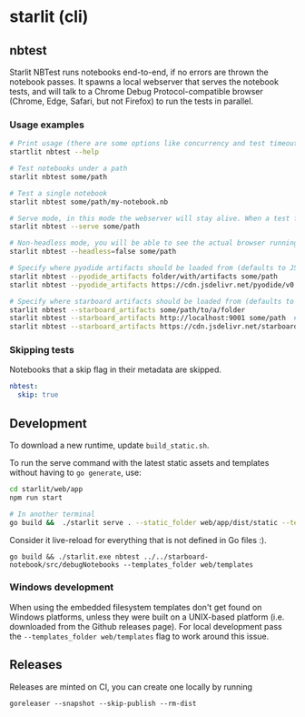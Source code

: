 # starlit (cli)


## nbtest
Starlit NBTest runs notebooks end-to-end, if no errors are thrown the notebook passes. It spawns a local webserver that serves the notebook tests, and will talk to a Chrome Debug Protocol-compatible browser (Chrome, Edge, Safari, but not Firefox) to run the tests in parallel.


### Usage examples
```bash
# Print usage (there are some options like concurrency and test timeout)
startlit nbtest --help

# Test notebooks under a path
starlit nbtest some/path

# Test a single notebook
starlit nbtest some/path/my-notebook.nb

# Serve mode, in this mode the webserver will stay alive. When a test fails a clickable link will show for easy debugging.
starlit nbtest --serve some/path

# Non-headless mode, you will be able to see the actual browser running the tests.
starlit nbtest --headless=false some/path

# Specify where pyodide artifacts should be loaded from (defaults to JSDelivr CDN)
starlit nbtest --pyodide_artifacts folder/with/artifacts some/path
starlit nbtest --pyodide_artifacts https://cdn.jsdelivr.net/pyodide/v0.17.0/full/ some/path

# Specify where starboard artifacts should be loaded from (defaults to the starboard files baked into the starlit binary)
starlit nbtest --starboard_artifacts some/path/to/a/folder
starlit nbtest --starboard_artifacts http://localhost:9001 some/path  # reminder: cors required!
starlit nbtest --starboard_artifacts https://cdn.jsdelivr.net/starboard-notebook/v0.12.3/dist some/path
```

### Skipping tests
Notebooks that a skip flag in their metadata are skipped.
```yaml
nbtest:
  skip: true
```

## Development
To download a new runtime, update `build_static.sh`.

To run the serve command with the latest static assets and templates without having to `go generate`, use:

```bash
cd starlit/web/app
npm run start

# In another terminal
go build &&  ./starlit serve . --static_folder web/app/dist/static --templates_folder web/templates
```

Consider it live-reload for everything that is not defined in Go files :).


```
go build && ./starlit.exe nbtest ../../starboard-notebook/src/debugNotebooks --templates_folder web/templates
```

### Windows development
When using the embedded filesystem templates don't get found on Windows platforms, unless they were built on a UNIX-based platform (i.e. downloaded from the Github releases page).
For local development pass the `--templates_folder web/templates` flag to work around this issue.

## Releases

Releases are minted on CI, you can create one locally by running
```
goreleaser --snapshot --skip-publish --rm-dist
```
